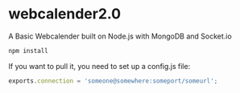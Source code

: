 webcalender2.0
==============

A Basic Webcalender built on Node.js with MongoDB and Socket.io

```javascript
npm install
```

If you want to pull it, you need to set up a config.js file:

```javascript
exports.connection = 'someone@somewhere:someport/someurl';

```




